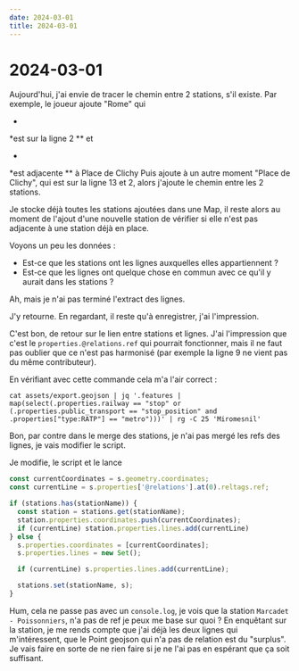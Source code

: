 ```yaml
---
date: 2024-03-01
title: 2024-03-01
---
```


# 2024-03-01

Aujourd'hui, j'ai envie de tracer le chemin entre 2 stations, s'il existe.
Par exemple, le joueur ajoute "Rome" qui

*

*est
sur
la
ligne
2
** et

*

*est
adjacente
** à Place de Clichy
Puis ajoute à un autre moment "Place de Clichy", qui est sur la ligne 13 et 2, alors j'ajoute le chemin entre les 2
stations.

Je stocke déjà toutes les stations ajoutées dans une Map,
il reste alors au moment de l'ajout d'une nouvelle station de vérifier si elle n'est pas adjacente à une station déjà en
place.

Voyons un peu les données :

- Est-ce que les stations ont les lignes auxquelles elles appartiennent ?
- Est-ce que les lignes ont quelque chose en commun avec ce qu'il y aurait dans les stations ?

Ah, mais je n'ai pas terminé l'extract des lignes.

J'y retourne. En regardant, il reste qu'à enregistrer, j'ai l'impression.

C'est bon, de retour sur le lien entre stations et lignes.
J'ai l'impression que c'est le
`properties.@relations.ref` qui pourrait fonctionner,
mais il ne faut pas oublier que ce n'est pas harmonisé (par exemple la ligne 9 ne vient pas du même contributeur).

En vérifiant avec cette commande cela m'a l'air correct :

```shell
cat assets/export.geojson | jq '.features | map(select(.properties.railway == "stop" or (.properties.public_transport == "stop_position" and .properties["type:RATP"] == "metro")))' | rg -C 25 'Miromesnil'
```

Bon, par contre dans le merge des stations, je n'ai pas mergé les refs des lignes, je vais modifier le script.

Je modifie, le script et le lance

```javascript
const currentCoordinates = s.geometry.coordinates;
const currentLine = s.properties['@relations'].at(0).reltags.ref;

if (stations.has(stationName)) {
  const station = stations.get(stationName);
  station.properties.coordinates.push(currentCoordinates);
  if (currentLine) station.properties.lines.add(currentLine)
} else {
  s.properties.coordinates = [currentCoordinates];
  s.properties.lines = new Set();

  if (currentLine) s.properties.lines.add(currentLine);

  stations.set(stationName, s);
}
```

Hum, cela ne passe pas avec un
`console.log`, je vois que la station
`Marcadet - Poissonniers`, n'a pas de ref je peux
me base sur quoi ?
En enquêtant sur la station, je me rends compte que j'ai déjà les deux lignes qui m'intéressent, que le Point geojson
qui
n'a pas de relation est du "surplus".
Je vais faire en sorte de ne rien faire si je ne l'ai pas en espérant que ça soit suffisant.
